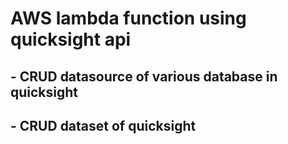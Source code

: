 # AWS lambda function using quicksight api
##  - CRUD datasource of various database in quicksight
##  - CRUD dataset of quicksight
